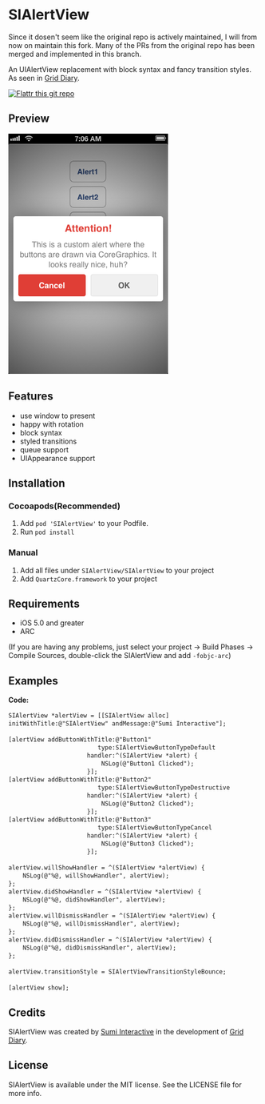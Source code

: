 SIAlertView
=============

Since it dosen't seem like the original repo is actively maintained, I will from now on maintain this fork. Many of the PRs from the original repo has been merged and implemented in this branch. 

An UIAlertView replacement with block syntax and fancy transition styles. As seen in [Grid Diary](http://griddiaryapp.com/).

[![Flattr this git repo](http://api.flattr.com/button/flattr-badge-large.png)](https://flattr.com/submit/auto?user_id=Sumi-Interactive&url=https://github.com/Sumi-Interactive/SIAlertView&title=SIAlertView&tags=github&category=software)

## Preview

![SIAlertView Screenshot](https://github.com/Sumi-Interactive/SIAlertView/raw/master/screenshot.png)

## Features

- use window to present
- happy with rotation
- block syntax
- styled transitions
- queue support
- UIAppearance support

## Installation

### Cocoapods(Recommended)

1. Add `pod 'SIAlertView'` to your Podfile.
2. Run `pod install`

### Manual

1. Add all files under `SIAlertView/SIAlertView` to your project
2. Add `QuartzCore.framework` to your project

## Requirements

- iOS 5.0 and greater
- ARC

(If you are having any problems, just select your project -> Build Phases -> Compile Sources, double-click the SIAlertView and add `-fobjc-arc`)

## Examples

**Code:**

```objc
SIAlertView *alertView = [[SIAlertView alloc] initWithTitle:@"SIAlertView" andMessage:@"Sumi Interactive"];

[alertView addButtonWithTitle:@"Button1"
                         type:SIAlertViewButtonTypeDefault
                      handler:^(SIAlertView *alert) {
                          NSLog(@"Button1 Clicked");
                      }];
[alertView addButtonWithTitle:@"Button2"
                         type:SIAlertViewButtonTypeDestructive
                      handler:^(SIAlertView *alert) {
                          NSLog(@"Button2 Clicked");
                      }];
[alertView addButtonWithTitle:@"Button3"
                         type:SIAlertViewButtonTypeCancel
                      handler:^(SIAlertView *alert) {
                          NSLog(@"Button3 Clicked");
                      }];

alertView.willShowHandler = ^(SIAlertView *alertView) {
    NSLog(@"%@, willShowHandler", alertView);
};
alertView.didShowHandler = ^(SIAlertView *alertView) {
    NSLog(@"%@, didShowHandler", alertView);
};
alertView.willDismissHandler = ^(SIAlertView *alertView) {
    NSLog(@"%@, willDismissHandler", alertView);
};
alertView.didDismissHandler = ^(SIAlertView *alertView) {
    NSLog(@"%@, didDismissHandler", alertView);
};

alertView.transitionStyle = SIAlertViewTransitionStyleBounce;

[alertView show];
```

## Credits

SIAlertView was created by [Sumi Interactive](https://github.com/Sumi-Interactive) in the development of [Grid Diary](http://griddiaryapp.com/).

## License

SIAlertView is available under the MIT license. See the LICENSE file for more info.

